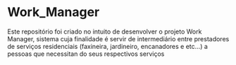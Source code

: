 # Work_Manager
Este repositório foi criado no intuito de desenvolver o projeto Work Manager, sistema cuja finalidade é servir de intermediário 
entre prestadores de serviços residenciais (faxineira, jardineiro, encanadores e etc...) a pessoas que necessitan do seus respectivos serviços
